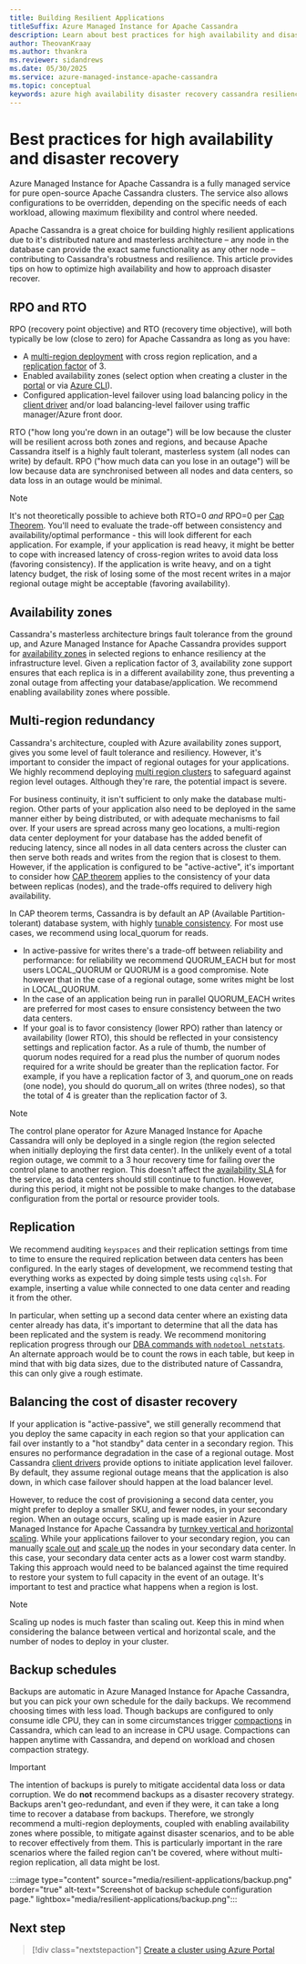 ```yaml
---
title: Building Resilient Applications
titleSuffix: Azure Managed Instance for Apache Cassandra
description: Learn about best practices for high availability and disaster recovery for Azure Managed Instance for Apache Cassandra
author: TheovanKraay
ms.author: thvankra
ms.reviewer: sidandrews
ms.date: 05/30/2025
ms.service: azure-managed-instance-apache-cassandra
ms.topic: conceptual
keywords: azure high availability disaster recovery cassandra resiliency
---
```


# Best practices for high availability and disaster recovery

Azure Managed Instance for Apache Cassandra is a fully managed service for pure open-source Apache Cassandra clusters. The service also allows configurations to be overridden, depending on the specific needs of each workload, allowing maximum flexibility and control where needed.

Apache Cassandra is a great choice for building highly resilient applications due to it's distributed nature and masterless architecture – any node in the database can provide the exact same functionality as any other node – contributing to Cassandra's robustness and resilience. This article provides tips on how to optimize high availability and how to approach disaster recover.

## RPO and RTO

RPO (recovery point objective) and RTO (recovery time objective), will both typically be low (close to zero) for Apache Cassandra as long as you have:

- A [multi-region deployment](create-multi-region-cluster.md) with cross region replication, and a [replication factor](https://cassandra.apache.org/doc/latest/cassandra/architecture/dynamo.html#replication-strategy) of 3.
- Enabled availability zones (select option when creating a cluster in the [portal](create-cluster-portal.md) or via [Azure CLI](create-cluster-cli.md)).
- Configured application-level failover using load balancing policy in the [client driver](https://cassandra.apache.org/doc/stable/cassandra/getting-started/drivers.html) and/or load balancing-level failover using traffic manager/Azure front door.

RTO ("how long you're down in an outage") will be low because the cluster will be resilient across both zones and regions, and because Apache Cassandra itself is a highly fault tolerant, masterless system (all nodes can write) by default. RPO ("how much data can you lose in an outage") will be low because data are synchronised between all nodes and data centers, so data loss in an outage would be minimal.

   > [!NOTE]  
   > It's not theoretically possible to achieve both RTO=0 *and* RPO=0 per [Cap Theorem](https://en.wikipedia.org/wiki/CAP_theorem). You'll need to evaluate the trade-off between consistency and availability/optimal performance - this will look different for each application. For example, if your application is read heavy, it might be better to cope with increased latency of cross-region writes to avoid data loss (favoring consistency). If the application is write heavy, and on a tight latency budget, the risk of losing some of the most recent writes in a major regional outage might be acceptable (favoring availability).

## Availability zones

Cassandra's masterless architecture brings fault tolerance from the ground up, and Azure Managed Instance for Apache Cassandra provides support for [availability zones](/azure/reliability/availability-zones-region-support) in selected regions to enhance resiliency at the infrastructure level. Given a replication factor of 3, availability zone support ensures that each replica is in a different availability zone, thus preventing a zonal outage from affecting your database/application. We recommend enabling availability zones where possible.

## Multi-region redundancy

Cassandra's architecture, coupled with Azure availability zones support, gives you some level of fault tolerance and resiliency. However, it's important to consider the impact of regional outages for your applications. We highly recommend deploying [multi region clusters](create-multi-region-cluster.md) to safeguard against region level outages. Although they're rare, the potential impact is severe.

For business continuity, it isn't sufficient to only make the database multi-region. Other parts of your application also need to be deployed in the same manner either by being distributed, or with adequate mechanisms to fail over. If your users are spread across many geo locations, a multi-region data center deployment for your database has the added benefit of reducing latency, since all nodes in all data centers across the cluster can then serve both reads and writes from the region that is closest to them. However, if the application is configured to be "active-active", it's important to consider how [CAP theorem](https://cassandra.apache.org/doc/latest/cassandra/architecture/guarantees.html#what-is-cap) applies to the consistency of your data between replicas (nodes), and the trade-offs required to delivery high availability.

In CAP theorem terms, Cassandra is by default an AP (Available Partition-tolerant) database system, with highly [tunable consistency](https://cassandra.apache.org/doc/4.1/cassandra/architecture/dynamo.html#tunable-consistency). For most use cases, we recommend using local_quorum for reads.

- In active-passive for writes there's a trade-off between reliability and performance: for reliability we recommend QUORUM_EACH but for most users LOCAL_QUORUM or QUORUM is a good compromise. Note however that in the case of a regional outage, some writes might be lost in LOCAL_QUORUM.
- In the case of an application being run in parallel QUORUM_EACH writes are preferred for most cases to ensure consistency between the two data centers.
- If your goal is to favor consistency (lower RPO) rather than latency or availability (lower RTO), this should be reflected in your consistency settings and replication factor. As a rule of thumb, the number of quorum nodes required for a read plus the number of quorum nodes required for a write should be greater than the replication factor. For example, if you have a replication factor of 3, and quorum_one on reads (one node), you should do quorum_all on writes (three nodes), so that the total of 4 is greater than the replication factor of 3.

> [!NOTE]  
> The control plane operator for Azure Managed Instance for Apache Cassandra will only be deployed in a single region (the region selected when initially deploying the first data center). In the unlikely event of a total region outage, we commit to a 3 hour recovery time for failing over the control plane to another region. This doesn't affect the [availability SLA](https://azure.microsoft.com/support/legal/sla/managed-instance-apache-cassandra/v1_0/) for the service, as data centers should still continue to function. However, during this period, it might not be possible to make changes to the database configuration from the portal or resource provider tools.

## Replication

We recommend auditing `keyspaces` and their replication settings from time to time to ensure the required replication between data centers has been configured. In the early stages of development, we recommend testing that everything works as expected by doing simple tests using `cqlsh`. For example, inserting a value while connected to one data center and reading it from the other.

In particular, when setting up a second data center where an existing data center already has data, it's important to determine that all the data has been replicated and the system is ready. We recommend monitoring replication progress through our [DBA commands with `nodetool netstats`](dba-commands.md#how-to-run-a-nodetool-command). An alternate approach would be to count the rows in each table, but keep in mind that with big data sizes, due to the distributed nature of Cassandra, this can only give a rough estimate.

## Balancing the cost of disaster recovery

If your application is "active-passive", we still generally recommend that you deploy the same capacity in each region so that your application can fail over instantly to a "hot standby" data center in a secondary region. This ensures no performance degradation in the case of a regional outage. Most Cassandra [client drivers](https://cassandra.apache.org/doc/stable/cassandra/getting-started/drivers.html) provide options to initiate application level failover. By default, they assume regional outage means that the application is also down, in which case failover should happen at the load balancer level.

However, to reduce the cost of provisioning a second data center, you might prefer to deploy a smaller SKU, and fewer nodes, in your secondary region. When an outage occurs, scaling up is made easier in Azure Managed Instance for Apache Cassandra by [turnkey vertical and horizontal scaling](create-cluster-portal.md#scale-a-datacenter). While your applications failover to your secondary region, you can manually [scale out](create-cluster-portal.md#horizontal-scale) and [scale up](create-cluster-portal.md#vertical-scale) the nodes in your secondary data center. In this case, your secondary data center acts as a lower cost warm standby. Taking this approach would need to be balanced against the time required to restore your system to full capacity in the event of an outage. It's important to test and practice what happens when a region is lost.

   > [!NOTE]  
   > Scaling up nodes is much faster than scaling out. Keep this in mind when considering the balance between vertical and horizontal scale, and the number of nodes to deploy in your cluster.

## Backup schedules

Backups are automatic in Azure Managed Instance for Apache Cassandra, but you can pick your own schedule for the daily backups. We recommend choosing times with less load. Though backups are configured to only consume idle CPU, they can in some circumstances trigger [compactions](https://cassandra.apache.org/doc/stable/cassandra/managing/operating/compaction/overview.html) in Cassandra, which can lead to an increase in CPU usage. Compactions can happen anytime with Cassandra, and depend on workload and chosen compaction strategy.

   > [!IMPORTANT]  
   > The intention of backups is purely to mitigate accidental data loss or data corruption. We do **not** recommend backups as a disaster recovery strategy. Backups aren't geo-redundant, and even if they were, it can take a long time to recover a database from backups. Therefore, we strongly recommend a multi-region deployments, coupled with enabling availability zones where possible, to mitigate against disaster scenarios, and to be able to recover effectively from them. This is particularly important in the rare scenarios where the failed region can't be covered, where without multi-region replication, all data might be lost.

   :::image type="content" source="media/resilient-applications/backup.png" border="true" alt-text="Screenshot of backup schedule configuration page." lightbox="media/resilient-applications/backup.png":::

## Next step

> [!div class="nextstepaction"]
> [Create a cluster using Azure Portal](create-cluster-portal.md)
